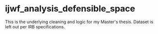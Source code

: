 # ijwf_analysis_defensible_space
This is the underlying cleaning and logic for my Master's thesis. Dataset is left out per IRB specifications. 
